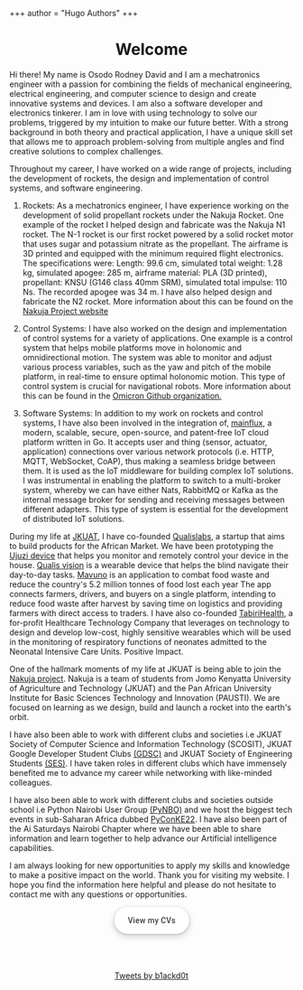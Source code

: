 +++
author = "Hugo Authors"
+++

<!--
This file is left intentionally empty by default to be backwards compatible with the initial theme setup.

Although the theme has advanced a little bit and it now allows to specify the content on the main page (even if the list of posts/articles is not intended).
This can be:
* with the list of posts/articles (default: `mainSections = ["post"]) or
* without the list of posts/articles (by setting `mainSections = [""]`)

Markdown supported, ie:

```
# Welcome

- Hugo :rocket:
- Hugo theme :rocket:

Don't forget to check the README.md file!
```

Remember that you can also specify a section header for the posts below by configuring the `mainSectionsTitle` parameter in the front matter of this file.
-->

# <center>Welcome<center>

Hi there! My name is Osodo Rodney David and I am a mechatronics engineer with a passion for combining the fields of mechanical engineering, electrical engineering, and computer science to design and create innovative systems and devices. I am also a software developer and electronics tinkerer. I am in love with using technology to solve our problems, triggered by my intuition to make our future better. With a strong background in both theory and practical application, I have a unique skill set that allows me to approach problem-solving from multiple angles and find creative solutions to complex challenges.

Throughout my career, I have worked on a wide range of projects, including the development of rockets, the design and implementation of control systems, and software engineering.

1. Rockets: As a mechatronics engineer, I have experience working on the development of solid propellant rockets under the Nakuja Rocket. One example of the rocket I helped design and fabricate was the Nakuja N1 rocket. The N-1 rocket is our first rocket powered by a solid rocket motor that uses sugar and potassium nitrate as the propellant. The airframe is 3D printed and equipped with the minimum required flight electronics. The specifications were: Length: 99.6 cm, simulated total weight: 1.28 kg, simulated apogee: 285 m, airframe material: PLA (3D printed), propellant: KNSU (G146 class 40mm SRM), simulated total impulse: 110 Ns. The recorded apogee was 34 m. I have also helped design and fabricate the N2 rocket. More information about this can be found on the [Nakuja Project website][1]

2. Control Systems: I have also worked on the design and implementation of control systems for a variety of applications. One example is a control system that helps mobile platforms move in holonomic and omnidirectional motion. The system was able to monitor and adjust various process variables, such as the yaw and pitch of the mobile platform, in real-time to ensure optimal holonomic motion. This type of control system is crucial for navigational robots. More information about this can be found in the [Omicron Github organization.][2]

3. Software Systems: In addition to my work on rockets and control systems, I have also been involved in the integration of, [mainflux][3], a modern, scalable, secure, open-source, and patent-free IoT cloud platform written in Go. It accepts user and thing (sensor, actuator, application) connections over various network protocols (i.e. HTTP, MQTT, WebSocket, CoAP), thus making a seamless bridge between them. It is used as the IoT middleware for building complex IoT solutions. I was instrumental in enabling the platform to switch to a multi-broker system, whereby we can have either Nats, RabbitMQ or Kafka as the internal message broker for sending and receiving messages between different adapters. This type of system is essential for the development of distributed IoT solutions.

During my life at [JKUAT][4], I have co-founded [Qualislabs][5], a startup that aims to build products for the African Market. We have been prototyping the [Ujuzi device][6] that helps you monitor and remotely control your device in the house. [Qualis vision][7] is a wearable device that helps the blind navigate their day-to-day tasks. [Mavuno][8] is an application to combat food waste and reduce the country's 5.2 million tonnes of food lost each year The app connects farmers, drivers, and buyers on a single platform, intending to reduce food waste after harvest by saving time on logistics and providing farmers with direct access to traders. I have also co-founded [TabiriHealth][9], a for-profit Healthcare Technology Company that leverages on technology to design and develop low-cost, highly sensitive wearables which will be used in the monitoring of respiratory functions of neonates admitted to the Neonatal Intensive Care Units. Positive Impact.

One of the hallmark moments of my life at JKUAT is being able to join the [Nakuja project][1]. Nakuja is a team of students from Jomo Kenyatta University of Agriculture and Technology (JKUAT) and the Pan African University Institute for Basic Sciences Technology and Innovation (PAUSTI). We are focused on learning as we design, build and launch a rocket into the earth's orbit.

I have also been able to work with different clubs and societies i.e JKUAT Society of Computer Science and Information Technology (SCOSIT), JKUAT Google Developer Student Clubs [(GDSC)][10] and JKUAT Society of Engineering Students [(SES)][11]. I have taken roles in different clubs which have immensely benefited me to advance my career while networking with like-minded colleagues.

I have also been able to work with different clubs and societies outside school i.e Python Nairobi User Group [(PyNBO)][12] and we host the biggest tech events in sub-Saharan Africa dubbed [PyConKE22][13]. I have also been part of the Ai Saturdays Nairobi Chapter where we have been able to share information and learn together to help advance our Artificial intelligence capabilities.

I am always looking for new opportunities to apply my skills and knowledge to make a positive impact on the world. Thank you for visiting my website. I hope you find the information here helpful and please do not hesitate to contact me with any questions or opportunities.

<!-- [<center><button class="button-17" role="button">View my changelog</button></center>](rodneyosodo.com) -->

[<center><button class="button-17" role="button">View my CVs</button></center>](https://rodneyosodo.com/CV)

<br>
<br>
<br>

<center><a class="twitter-timeline" data-lang="en" data-width="300" data-height="500" data-theme="dark" href="https://twitter.com/b1ackd0t?ref_src=twsrc%5Etfw">Tweets by b1ackd0t</a> <script async src="https://platform.twitter.com/widgets.js" charset="utf-8"></script></center>

[1]: https://nakujaproject.com/ "Nakuja project"
[2]: https://github.com/omicronrobot "Omicron Github Organisation"
[3]: https://github.com/mainflux/mainflux "Mainflux GitHub Repository"
[4]: https://www.jkuat.ac.ke/departments/mechatronics/ "JKUAT Mechatronics department"
[5]: http://qualislabs.co.ke/ "Qualislabs website"
[6]: https://youtube.com/shorts/Qz4uA8pZ04c?feature=share "Ujuzi device"
[7]: https://youtu.be/dkEmjEvHdJQ "Qualis vision"
[8]: https://developer.ibm.com/callforcode/solutions/2021-solutions/ "Mavuno Link"
[9]: https://tabirihealth.org/ "Tabiri Health Website"
[10]: https://gdsc.community.dev/jomo-kenyatta-university-of-agriculture-and-technology/ "JKUAT GDSC"
[11]: https://ses.jkuat.ac.ke/ "JKUAT SES Website"
[12]: https://www.meetup.com/Python-Nairobi "Python Nairobi website"
[13]: http://pyconke.org/ "PyConKE website"

<style>

.button-17 {
  align-items: center; 
  appearance: none; 
  background-color: #fff; 
  border-radius: 24px; 
  border-style: none; 
  box-shadow: rgba(0, 0, 0, .2) 0 3px 5px -1px, rgba(0, 0, 0, .14) 0 6px 10px 0, rgba(0, 0, 0, .12) 0 1px 18px 0; 
  box-sizing: border-box; 
  color: #3c4043; 
  cursor: pointer; 
  display: inline-flex; 
  fill: currentcolor; 
  font-family: "Google Sans", Roboto, Arial, sans-serif; 
  font-size: 14px; 
  font-weight: 500; 
  height: 48px; 
  justify-content: center; 
  letter-spacing: .25px; 
  line-height: normal; 
  max-width: 100%; 
  overflow: visible; 
  padding: 2px 24px; 
  position: relative; 
  text-align: center; 
  text-transform: none; 
  transition: box-shadow 280ms cubic-bezier(.4, 0, .2, 1), opacity 15ms linear 30ms, transform 270ms cubic-bezier(0, 0, .2, 1) 0ms; 
  user-select: none; 
  -webkit-user-select: none; 
  touch-action: manipulation; 
  width: auto; 
  will-change: transform, opacity; 
  z-index: 0; 
}

.button-17:hover {
  background: #F6F9FE; 
  color: #174ea6; 
}

.button-17:active {
  box-shadow: 0 4px 4px 0 rgb(60 64 67 / 30%), 0 8px 12px 6px rgb(60 64 67 / 15%); 
  outline: none; 
}

.button-17:focus {
  outline: none; 
  border: 2px solid #4285f4; 
}

.button-17:not(:disabled) {
  box-shadow: rgba(60, 64, 67, .3) 0 1px 3px 0, rgba(60, 64, 67, .15) 0 4px 8px 3px; 
}

.button-17:not(:disabled):hover {
  box-shadow: rgba(60, 64, 67, .3) 0 2px 3px 0, rgba(60, 64, 67, .15) 0 6px 10px 4px; 
}

.button-17:not(:disabled):focus {
  box-shadow: rgba(60, 64, 67, .3) 0 1px 3px 0, rgba(60, 64, 67, .15) 0 4px 8px 3px; 
}

.button-17:not(:disabled):active {
  box-shadow: rgba(60, 64, 67, .3) 0 4px 4px 0, rgba(60, 64, 67, .15) 0 8px 12px 6px; 
}

.button-17:disabled {
  box-shadow: rgba(60, 64, 67, .3) 0 1px 3px 0, rgba(60, 64, 67, .15) 0 4px 8px 3px; 
}
</style>
